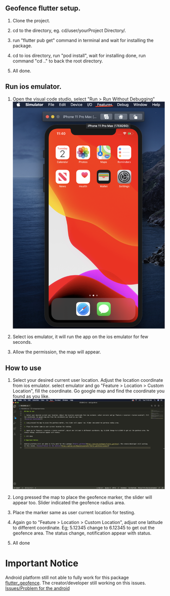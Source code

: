 ## Geofence flutter setup.

1. Clone the project.

2. cd to the directory, eg. cd/user/yourProject Directory/.

3. run "flutter pub get" command in terminal and wait for installing the package.

4. cd to ios directory, run "pod install", wait for installing done, run command "cd .." to back the root directory.

5. All done.


## Run ios emulator.

1. Open the visual code studio, select "Run > Run Without Debugging"
![Run without debugging](https://github.com/Luktm/FlutterGeoFence/blob/master/Documentation/emulator-custom-location.png)

2. Select ios emulator, it will run the app on the ios emulator for few seconds.

3. Allow the permission, the map will appear.

## How to use

1. Select your desired current user location. Adjust the location coordinate from ios emulator. select emulator and go "Feature > Location > Custom Location", fill the coordinate. Go google map and find the coordinate you found as you like.
![Location Coordinate](https://github.com/Luktm/FlutterGeoFence/blob/master/Documentation/vcs-run-dubuging.png)

2. Long pressed the map to place the geofence marker, the slider will appear too. Slider indicated the geofence radius area.

3. Place the marker same as user current location for testing.

4. Again go to "Feature > Location > Custom Location", adjust one latitude to different coordinate. Eg; 5.12345 change to 6.12345 to get out the geofence area. The status change, notification appear with status.

5. All done

# Important Notice

Android platform still not able to fully work for this package [flutter_geofence](https://pub.dev/packages/flutter_geofence). The creator/developer still working on this issues. [Issues/Problem for the android](https://github.com/DwayneCoussement/flutter_geofence/issues/5)
